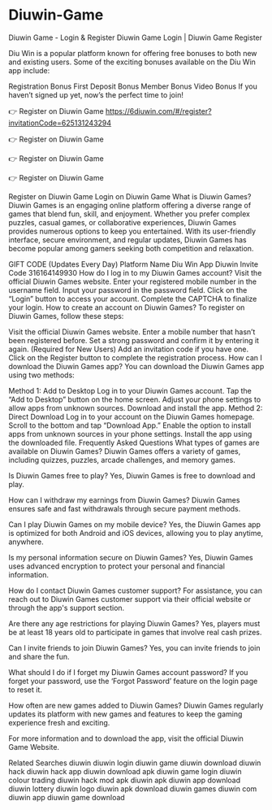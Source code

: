 # Diuwin-Game
Diuwin Game - Login &amp; Register
Diuwin Game Login | Diuwin Game Register

Diu Win is a popular platform known for offering free bonuses to both new and existing users. Some of the exciting bonuses available on the Diu Win app include:

Registration Bonus
First Deposit Bonus
Member Bonus
Video Bonus
If you haven’t signed up yet, now’s the perfect time to join!

👉 Register on Diuwin Game https://6diuwin.com/#/register?invitationCode=625131243294

👉 Register on Diuwin Game

👉 Register on Diuwin Game

👉 Register on Diuwin Game

Register on Diuwin Game
Login on Diuwin Game
What is Diuwin Games?
Diuwin Games is an engaging online platform offering a diverse range of games that blend fun, skill, and enjoyment. Whether you prefer complex puzzles, casual games, or collaborative experiences, Diuwin Games provides numerous options to keep you entertained. With its user-friendly interface, secure environment, and regular updates, Diuwin Games has become popular among gamers seeking both competition and relaxation.

GIFT CODE (Updates Every Day)
Platform Name	Diu Win App
Diuwin Invite Code	316164149930
How do I log in to my Diuwin Games account?
Visit the official Diuwin Games website.
Enter your registered mobile number in the username field.
Input your password in the password field.
Click on the “Login” button to access your account.
Complete the CAPTCHA to finalize your login.
How to create an account on Diuwin Games?
To register on Diuwin Games, follow these steps:

Visit the official Diuwin Games website.
Enter a mobile number that hasn’t been registered before.
Set a strong password and confirm it by entering it again.
(Required for New Users) Add an invitation code if you have one.
Click on the Register button to complete the registration process.
How can I download the Diuwin Games app?
You can download the Diuwin Games app using two methods:

Method 1: Add to Desktop
Log in to your Diuwin Games account.
Tap the “Add to Desktop” button on the home screen.
Adjust your phone settings to allow apps from unknown sources.
Download and install the app.
Method 2: Direct Download
Log in to your account on the Diuwin Games homepage.
Scroll to the bottom and tap “Download App.”
Enable the option to install apps from unknown sources in your phone settings.
Install the app using the downloaded file.
Frequently Asked Questions
What types of games are available on Diuwin Games?
Diuwin Games offers a variety of games, including quizzes, puzzles, arcade challenges, and memory games.

Is Diuwin Games free to play?
Yes, Diuwin Games is free to download and play.

How can I withdraw my earnings from Diuwin Games?
Diuwin Games ensures safe and fast withdrawals through secure payment methods.

Can I play Diuwin Games on my mobile device?
Yes, the Diuwin Games app is optimized for both Android and iOS devices, allowing you to play anytime, anywhere.

Is my personal information secure on Diuwin Games?
Yes, Diuwin Games uses advanced encryption to protect your personal and financial information.

How do I contact Diuwin Games customer support?
For assistance, you can reach out to Diuwin Games customer support via their official website or through the app's support section.

Are there any age restrictions for playing Diuwin Games?
Yes, players must be at least 18 years old to participate in games that involve real cash prizes.

Can I invite friends to join Diuwin Games?
Yes, you can invite friends to join and share the fun.

What should I do if I forget my Diuwin Games account password?
If you forget your password, use the ‘Forgot Password’ feature on the login page to reset it.

How often are new games added to Diuwin Games?
Diuwin Games regularly updates its platform with new games and features to keep the gaming experience fresh and exciting.

For more information and to download the app, visit the official Diuwin Game Website.

Related Searches
diuwin
diuwin login
diuwin game
diuwin download
diuwin hack
diuwin hack app
diuwin download apk
diuwin game login
diuwin colour trading
diuwin hack mod apk
diuwin apk
diuwin app download
diuwin lottery
diuwin logo
diuwin apk download
diuwin games
diuwin com
diuwin app
diuwin game download
